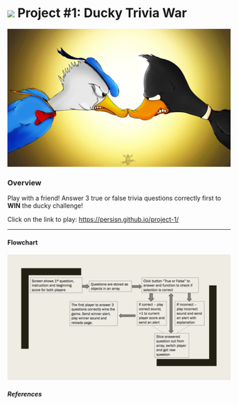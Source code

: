 

# ![](https://ga-dash.s3.amazonaws.com/production/assets/logo-9f88ae6c9c3871690e33280fcf557f33.png) Project #1: Ducky Trivia War


![alt text][ducky banner]

[ducky banner]: ./Images/d&D.jpg "The Ducky Trivia Challenge"



### Overview

Play with a friend! Answer 3 true or false trivia questions correctly first to **WIN** the ducky challenge!

Click on the link to play: https://persisn.github.io/project-1/


---
#### Flowchart

![](./Images/readmeP1.png)


##### References
